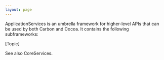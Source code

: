 ```yaml
---
layout: page
---
```




ApplicationServices is an umbrella framework for higher-level APIs that can be used by both Carbon and Cocoa. It contains the following subframeworks:

[Topic]

See also CoreServices.
